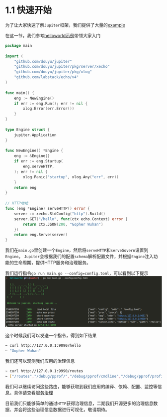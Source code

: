 # 1.1 快速开始

为了让大家快速了解``Jupiter``框架，我们提供了大量的[example](https://github.com/douyu/jupiter-examples)

在这一节，我们参考[helloworld示例](https://github.com/douyu/jupiter-examples/tree/main/helloworld)带领大家入门

```go
package main

import (
	"github.com/douyu/jupiter"
	"github.com/douyu/jupiter/pkg/server/xecho"
	"github.com/douyu/jupiter/pkg/xlog"
	"github.com/labstack/echo/v4"
)

func main() {
	eng := NewEngine()
	if err := eng.Run(); err != nil {
		xlog.Error(err.Error())
	}
}

type Engine struct {
	jupiter.Application
}

func NewEngine() *Engine {
	eng := &Engine{}
	if err := eng.Startup(
		eng.serveHTTP,
	); err != nil {
		xlog.Panic("startup", xlog.Any("err", err))
	}
	return eng
}

// HTTP地址
func (eng *Engine) serveHTTP() error {
	server := xecho.StdConfig("http").Build()
	server.GET("/hello", func(ctx echo.Context) error {
		return ctx.JSON(200, "Gopher Wuhan")
	})
	return eng.Serve(server)
}
```

我们在``main.go``里创建一个``Engine``，然后将``serveHTTP``和``serveGovern``设置到``Engine``。
``Jupiter``会根据我们的配置``schema``解析配置文件，并根据``Engine``注入功能的生命周期，提供HTTP服务和治理服务。

我们运行指令``go run main.go --config=config.toml``，可以看到以下提示
![image](../static/jupiter/helloworld.png)

这个时候我们可以发送一个指令，得到如下结果
```bash
~ curl http://127.0.0.1:9090/hello
~ "Gopher Wuhan"
```

我们还可以观测我们应用的治理信息
```bash
~ curl http://127.0.0.1:9990/routes
~ ["/routes","/debug/pprof/","/debug/pprof/cmdline","/debug/pprof/profile","/debug/pprof/symbol","/debug/pprof/trace","/modInfo","/configs","/status/code/list","/metrics"]
```

我们可以继续访问这些路由，能够获取到我们应用的编译、依赖、配置、监控等信息。具体请查看[服务治理](../jupiter/5.1governintro.md)

目前我们只能够简单的通过``HTTP``获得治理信息，二期我们开源更多的治理信息数据、并会将这些治理信息数据进行可视化，敬请期待。


